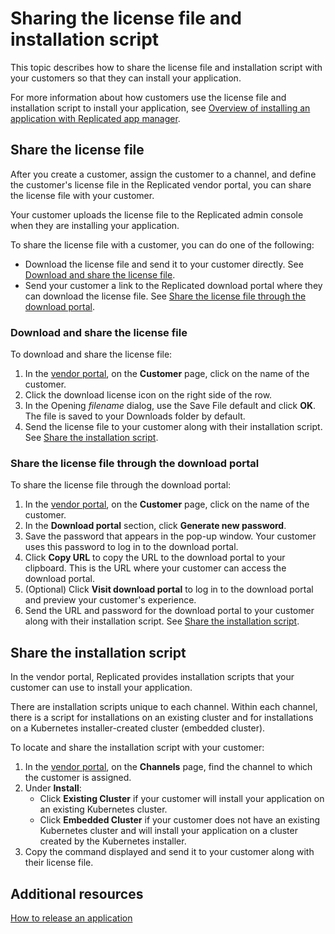 # Sharing the license file and installation script

This topic describes how to share the license file and installation script with
your customers so that they can install your application.

For more information about how customers use the license file and installation
script to install your application,
see [Overview of installing an application with Replicated app manager](../enterprise/installing-overview).

## Share the license file

After you create a customer, assign the customer to a channel, and define the customer's
license file in the Replicated vendor portal, you can share the license file with your customer.

Your customer uploads the license file to the Replicated admin console when they
are installing your application.

To share the license file with a customer, you can do one of the following:
* Download the license file and send it to your customer directly. See
[Download and share the license file](#download-and-share-the-license-file).
* Send your customer a link to the Replicated download portal where they can download
the license file. See [Share the license file through the download portal](#share-the-license-file-through-the-download-portal).

### Download and share the license file

To download and share the license file:

1. In the [vendor portal](https://vendor.replicated.com), on the **Customer** page, click on the name of the customer.
1. Click the download license icon on the right side of the row.
1. In the Opening _filename_ dialog, use the Save File default and click **OK**.
    The file is saved to your Downloads folder by default.
1. Send the license file to your customer along with their installation script.
See [Share the installation script](#share-the-installation-script).

### Share the license file through the download portal

To share the license file through the download portal:

1. In the [vendor portal](https://vendor.replicated.com), on the **Customer** page, click on the name of the customer.
1. In the **Download portal** section, click **Generate new password**.
1. Save the password that appears in the pop-up window. Your customer uses
this password to log in to the download portal.
1. Click **Copy URL** to copy the URL to the download portal to your clipboard.
This is the URL where your customer can access the download portal.
1. (Optional) Click **Visit download portal** to log in to the download portal
and preview your customer's experience.
1. Send the URL and password for the download portal to your customer along with
their installation script. See [Share the installation script](#share-the-installation-script).

## Share the installation script

In the vendor portal, Replicated provides installation scripts that your customer
can use to install your application.

There are installation scripts unique to each channel. Within each channel, there
is a script for installations on an existing cluster and for installations
on a Kubernetes installer-created cluster (embedded cluster).

To locate and share the installation script with your customer:

1. In the [vendor portal](https://vendor.replicated.com), on the **Channels** page, find the channel to which the
customer is assigned.
1. Under **Install**:
   * Click **Existing Cluster** if your customer will install your application on
   an existing Kubernetes cluster.
   * Click **Embedded Cluster** if your customer does not have an existing Kubernetes
   cluster and will install your application on a cluster created by the Kubernetes
   installer.
1. Copy the command displayed and send it to your customer along with their
license file.

## Additional resources

[How to release an application](releases-workflow)
